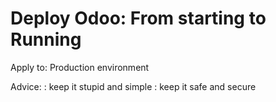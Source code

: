 # Deploy Odoo: From starting to Running

Apply to: Production environment  

Advice:
: keep it stupid and simple
: keep it safe and secure

